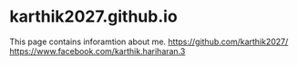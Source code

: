 # karthik2027.github.io

This page contains inforamtion about me.
https://github.com/karthik2027/
https://www.facebook.com/karthik.hariharan.3
